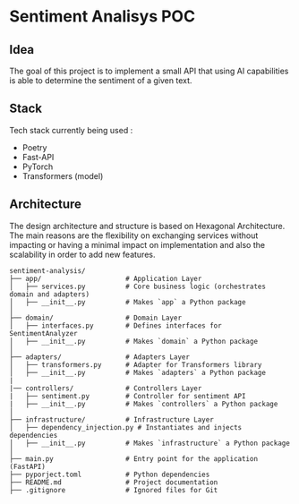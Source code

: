# Sentiment Analisys POC

## Idea
The goal of this project is to implement a small API that using AI capabilities is able to determine the sentiment of a given text.

## Stack
Tech stack currently being used :

- Poetry
- Fast-API
- PyTorch
- Transformers (model)

## Architecture
The design architecture and structure is based on Hexagonal Architecture. 
The main reasons are the flexibility on exchanging services without impacting or having a minimal impact on implementation and also the scalability in order to add new features.

```
sentiment-analysis/
├── app/                     # Application Layer
│   ├── services.py          # Core business logic (orchestrates domain and adapters)
│   ├── __init__.py          # Makes `app` a Python package
│
├── domain/                  # Domain Layer
│   ├── interfaces.py        # Defines interfaces for SentimentAnalyzer
│   ├── __init__.py          # Makes `domain` a Python package
│
├── adapters/                # Adapters Layer
│   ├── transformers.py      # Adapter for Transformers library
│   ├── __init__.py          # Makes `adapters` a Python package
|
|── controllers/             # Controllers Layer
|   ├── sentiment.py         # Controller for sentiment API
|   ├── __init__.py          # Makes `controllers` a Python package
│
├── infrastructure/          # Infrastructure Layer
│   ├── dependency_injection.py # Instantiates and injects dependencies
│   ├── __init__.py          # Makes `infrastructure` a Python package
│
├── main.py                  # Entry point for the application (FastAPI)
├── pyporject.toml           # Python dependencies
├── README.md                # Project documentation
├── .gitignore               # Ignored files for Git
```



